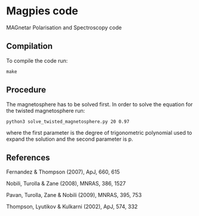 Magpies code 
====

MAGnetar Polarisation and Spectroscopy code


## Compilation

To compile the code run:

```
make
```

## Procedure

The magnetosphere has to be solved first. In order to solve the equation for the twisted magnetosphere run:

```
python3 solve_twisted_magnetosphere.py 20 0.97 
```

where the first parameter is the degree of trigonometric polynomial used to expand the solution and the second parameter is p.

## References

Fernandez & Thompson (2007), ApJ, 660, 615

Nobili, Turolla & Zane (2008), MNRAS, 386, 1527

Pavan, Turolla, Zane & Nobili (2009), MNRAS, 395, 753

Thompson, Lyutikov & Kulkarni (2002), ApJ, 574, 332
